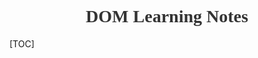 <h1 style="fontsize:28px;text-align:center;font-family:Times;color:#333">DOM Learning Notes</h1>

[TOC]

